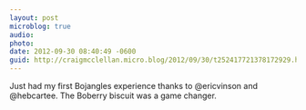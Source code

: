 ```yaml
---
layout: post
microblog: true
audio: 
photo: 
date: 2012-09-30 08:40:49 -0600
guid: http://craigmcclellan.micro.blog/2012/09/30/t252417721378172929.html
---
```

Just had my first Bojangles experience thanks to @ericvinson and @hebcartee. The Boberry biscuit was a game changer.
